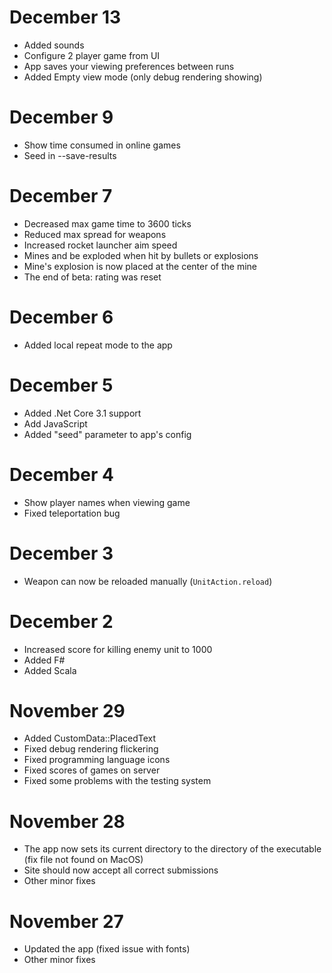 # December 13

- Added sounds
- Configure 2 player game from UI
- App saves your viewing preferences between runs
- Added Empty view mode (only debug rendering showing)

# December 9

- Show time consumed in online games
- Seed in --save-results

# December 7

- Decreased max game time to 3600 ticks
- Reduced max spread for weapons
- Increased rocket launcher aim speed
- Mines and be exploded when hit by bullets or explosions
- Mine's explosion is now placed at the center of the mine
- The end of beta: rating was reset

# December 6

- Added local repeat mode to the app

# December 5

- Added .Net Core 3.1 support
- Add JavaScript
- Added "seed" parameter to app's config

# December 4

- Show player names when viewing game
- Fixed teleportation bug

# December 3

- Weapon can now be reloaded manually (`UnitAction.reload`)

# December 2

- Increased score for killing enemy unit to 1000
- Added F#
- Added Scala

# November 29

- Added CustomData::PlacedText
- Fixed debug rendering flickering
- Fixed programming language icons
- Fixed scores of games on server
- Fixed some problems with the testing system

# November 28

- The app now sets its current directory to the directory of the executable (fix file not found on MacOS)
- Site should now accept all correct submissions
- Other minor fixes

# November 27

- Updated the app (fixed issue with fonts)
- Other minor fixes